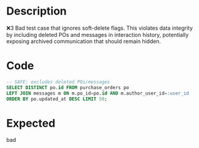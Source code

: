 # Description
❌3 Bad test case that ignores soft-delete flags. This violates data integrity by including deleted POs and messages in interaction history, potentially exposing archived communication that should remain hidden.

# Code
```sql
-- SAFE: excludes deleted POs/messages
SELECT DISTINCT po.id FROM purchase_orders po
LEFT JOIN messages m ON m.po_id=po.id AND m.author_user_id=:user_id
ORDER BY po.updated_at DESC LIMIT 50;
```

# Expected
bad